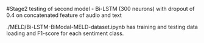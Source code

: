 #Stage2 testing of second model - Bi-LSTM (300 neurons) with dropout of 0.4 on concatenated feature of audio and text

./MELD/Bi-LSTM-BiModal-MELD-dataset.ipynb has training and testing data loading and F1-score for each sentiment class.

